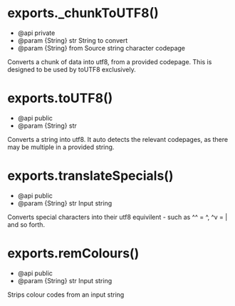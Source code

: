 
# exports._chunkToUTF8()

 * @api private
 * @param {String} str String to convert
 * @param {String} from Source string character codepage

 Converts a chunk of data into utf8, from a provided codepage. This is
 designed to be used by toUTF8 exclusively.

# exports.toUTF8()

 * @api public
 * @param {String} str 

 Converts a string into utf8. It auto detects the relevant codepages, as there
 may be multiple in a provided string.

# exports.translateSpecials()

 * @api public
 * @param {String} str Input string

 Converts special characters into their utf8 equivilent - such as ^^ = ^, ^v =
 | and so forth.

# exports.remColours()

 * @api public
 * @param {String} str Input string

 Strips colour codes from an input string
